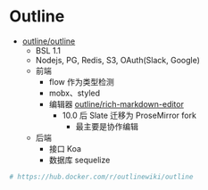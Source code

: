 # Outline
* [outline/outline](https://github.com/outline/outline)
  * BSL 1.1
  * Nodejs, PG, Redis, S3, OAuth(Slack, Google)
  * 前端
    * flow 作为类型检测
    * mobx、styled
    * 编辑器 [outline/rich-markdown-editor](https://github.com/outline/rich-markdown-editor)
      * 10.0 后 Slate 迁移为 ProseMirror fork
        * 最主要是协作编辑
  * 后端
    * 接口 Koa
    * 数据库 sequelize


```bash
# https://hub.docker.com/r/outlinewiki/outline
```
